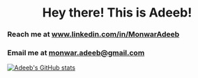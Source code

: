 <h1 align="center">Hey there! This is Adeeb!</h1>

### Reach me at www.linkedin.com/in/MonwarAdeeb
### Email me at monwar.adeeb@gmail.com

<!--
**MonwarAdeeb/MonwarAdeeb** is a ✨ _special_ ✨ repository because its `README.md` (this file) appears on your GitHub profile.

Here are some ideas to get you started:

- 👋
- 🔭 I’m currently working on ...
- 🌱 I’m currently learning ...
- 👯 I’m looking to collaborate on ...
- 🤔 I’m looking for help with ...
- 💬 Ask me about ...
- 📫 How to reach me: ...
- 😄 Pronouns: ...
- ⚡ Fun fact: ...
-->


[![Adeeb's GitHub stats](https://github-readme-stats.vercel.app/api?username=MonwarAdeeb&count_private=true)](https://github.com/MonwarAdeeb?tab=repositories)

